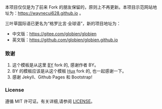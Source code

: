 本项目仅仅是为了前来 Fork 的朋友保留的，原则上不再更新。本项目示范网站地址为：https://waynecui628.github.io 。

三叶草国际语已更名为“格罗比言·全球语”，新的项目地址为：

- 中文版：https://gitee.com/globien/globien
- 英文版：https://github.com/globien/globien.github.io

### 致谢

1. 这个模板是从这里 [BY](https://github.com/qiubaiying/qiubaiying.github.io) fork 的, 感谢作者 BY。
2. BY 的模板应该是从这个模板 [Hux](https://github.com/Huxpro/huxpro.github.io) fork 的, 也一起感谢一下。
3. 感谢 Jekyll、Github Pages 和 Bootstrap!

### License

遵循 MIT 许可证。有关详细,请参阅 [LICENSE](https://github.com/waynecui628/waynecui628.github.io/blob/master/LICENSE)。
